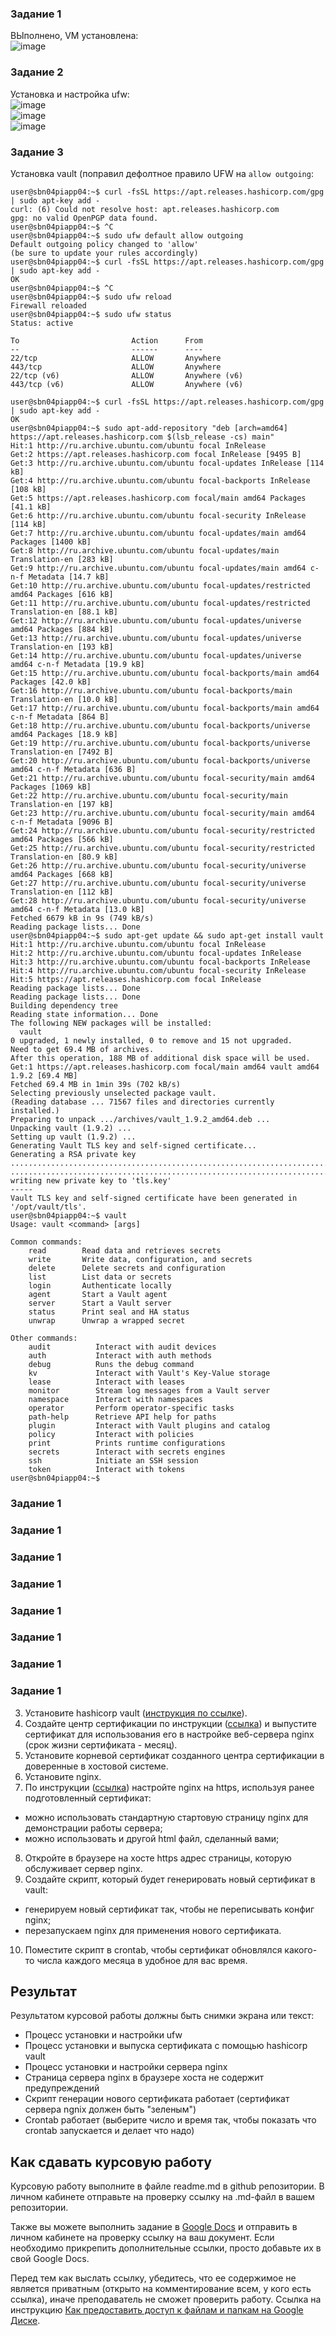 ### Задание 1
ВЫполнено, VM установлена:  
![image](https://user-images.githubusercontent.com/22905019/147546640-ad7ffbb8-da71-4a8c-98cc-d71b2ab40966.png)  
### Задание 2
Установка и настройка ufw:  
![image](https://user-images.githubusercontent.com/22905019/147546793-993763ed-e4f9-404c-9383-06b32bc23892.png)  
![image](https://user-images.githubusercontent.com/22905019/147547531-3258016c-fd6f-4877-b4f0-89617b09a3e2.png)  
![image](https://user-images.githubusercontent.com/22905019/147547657-0452199c-ffd2-47af-8192-5f69ca9aaa7d.png)  
### Задание 3
Установка vault (поправил дефолтное правило UFW на `allow outgoing`:  
~~~
user@sbn04piapp04:~$ curl -fsSL https://apt.releases.hashicorp.com/gpg | sudo apt-key add -
curl: (6) Could not resolve host: apt.releases.hashicorp.com
gpg: no valid OpenPGP data found.
user@sbn04piapp04:~$ ^C
user@sbn04piapp04:~$ sudo ufw default allow outgoing
Default outgoing policy changed to 'allow'
(be sure to update your rules accordingly)
user@sbn04piapp04:~$ curl -fsSL https://apt.releases.hashicorp.com/gpg | sudo apt-key add -
OK
user@sbn04piapp04:~$ ^C
user@sbn04piapp04:~$ sudo ufw reload
Firewall reloaded
user@sbn04piapp04:~$ sudo ufw status
Status: active

To                         Action      From
--                         ------      ----
22/tcp                     ALLOW       Anywhere                  
443/tcp                    ALLOW       Anywhere                  
22/tcp (v6)                ALLOW       Anywhere (v6)             
443/tcp (v6)               ALLOW       Anywhere (v6)             

user@sbn04piapp04:~$ curl -fsSL https://apt.releases.hashicorp.com/gpg | sudo apt-key add -
OK
user@sbn04piapp04:~$ sudo apt-add-repository "deb [arch=amd64] https://apt.releases.hashicorp.com $(lsb_release -cs) main"
Hit:1 http://ru.archive.ubuntu.com/ubuntu focal InRelease                                                         
Get:2 https://apt.releases.hashicorp.com focal InRelease [9495 B]                                                 
Get:3 http://ru.archive.ubuntu.com/ubuntu focal-updates InRelease [114 kB]
Get:4 http://ru.archive.ubuntu.com/ubuntu focal-backports InRelease [108 kB]
Get:5 https://apt.releases.hashicorp.com focal/main amd64 Packages [41.1 kB]
Get:6 http://ru.archive.ubuntu.com/ubuntu focal-security InRelease [114 kB]
Get:7 http://ru.archive.ubuntu.com/ubuntu focal-updates/main amd64 Packages [1400 kB]
Get:8 http://ru.archive.ubuntu.com/ubuntu focal-updates/main Translation-en [283 kB]
Get:9 http://ru.archive.ubuntu.com/ubuntu focal-updates/main amd64 c-n-f Metadata [14.7 kB]
Get:10 http://ru.archive.ubuntu.com/ubuntu focal-updates/restricted amd64 Packages [616 kB]
Get:11 http://ru.archive.ubuntu.com/ubuntu focal-updates/restricted Translation-en [88.1 kB]                          
Get:12 http://ru.archive.ubuntu.com/ubuntu focal-updates/universe amd64 Packages [884 kB]                             
Get:13 http://ru.archive.ubuntu.com/ubuntu focal-updates/universe Translation-en [193 kB]                             
Get:14 http://ru.archive.ubuntu.com/ubuntu focal-updates/universe amd64 c-n-f Metadata [19.9 kB]                      
Get:15 http://ru.archive.ubuntu.com/ubuntu focal-backports/main amd64 Packages [42.0 kB]                              
Get:16 http://ru.archive.ubuntu.com/ubuntu focal-backports/main Translation-en [10.0 kB]                              
Get:17 http://ru.archive.ubuntu.com/ubuntu focal-backports/main amd64 c-n-f Metadata [864 B]                          
Get:18 http://ru.archive.ubuntu.com/ubuntu focal-backports/universe amd64 Packages [18.9 kB]                          
Get:19 http://ru.archive.ubuntu.com/ubuntu focal-backports/universe Translation-en [7492 B]                           
Get:20 http://ru.archive.ubuntu.com/ubuntu focal-backports/universe amd64 c-n-f Metadata [636 B]                      
Get:21 http://ru.archive.ubuntu.com/ubuntu focal-security/main amd64 Packages [1069 kB]                               
Get:22 http://ru.archive.ubuntu.com/ubuntu focal-security/main Translation-en [197 kB]                                
Get:23 http://ru.archive.ubuntu.com/ubuntu focal-security/main amd64 c-n-f Metadata [9096 B]                          
Get:24 http://ru.archive.ubuntu.com/ubuntu focal-security/restricted amd64 Packages [566 kB]                          
Get:25 http://ru.archive.ubuntu.com/ubuntu focal-security/restricted Translation-en [80.9 kB]                         
Get:26 http://ru.archive.ubuntu.com/ubuntu focal-security/universe amd64 Packages [668 kB]                            
Get:27 http://ru.archive.ubuntu.com/ubuntu focal-security/universe Translation-en [112 kB]                            
Get:28 http://ru.archive.ubuntu.com/ubuntu focal-security/universe amd64 c-n-f Metadata [13.0 kB]                     
Fetched 6679 kB in 9s (749 kB/s)                                                                                      
Reading package lists... Done
user@sbn04piapp04:~$ sudo apt-get update && sudo apt-get install vault
Hit:1 http://ru.archive.ubuntu.com/ubuntu focal InRelease       
Hit:2 http://ru.archive.ubuntu.com/ubuntu focal-updates InRelease
Hit:3 http://ru.archive.ubuntu.com/ubuntu focal-backports InRelease
Hit:4 http://ru.archive.ubuntu.com/ubuntu focal-security InRelease                
Hit:5 https://apt.releases.hashicorp.com focal InRelease                          
Reading package lists... Done
Reading package lists... Done
Building dependency tree       
Reading state information... Done
The following NEW packages will be installed:
  vault
0 upgraded, 1 newly installed, 0 to remove and 15 not upgraded.
Need to get 69.4 MB of archives.
After this operation, 188 MB of additional disk space will be used.
Get:1 https://apt.releases.hashicorp.com focal/main amd64 vault amd64 1.9.2 [69.4 MB]
Fetched 69.4 MB in 1min 39s (702 kB/s)                                                                                
Selecting previously unselected package vault.
(Reading database ... 71567 files and directories currently installed.)
Preparing to unpack .../archives/vault_1.9.2_amd64.deb ...
Unpacking vault (1.9.2) ...
Setting up vault (1.9.2) ...
Generating Vault TLS key and self-signed certificate...
Generating a RSA private key
........................................................................................................++++
.................................................................................................................................................................................................................++++
writing new private key to 'tls.key'
-----
Vault TLS key and self-signed certificate have been generated in '/opt/vault/tls'.
user@sbn04piapp04:~$ vault
Usage: vault <command> [args]

Common commands:
    read        Read data and retrieves secrets
    write       Write data, configuration, and secrets
    delete      Delete secrets and configuration
    list        List data or secrets
    login       Authenticate locally
    agent       Start a Vault agent
    server      Start a Vault server
    status      Print seal and HA status
    unwrap      Unwrap a wrapped secret

Other commands:
    audit          Interact with audit devices
    auth           Interact with auth methods
    debug          Runs the debug command
    kv             Interact with Vault's Key-Value storage
    lease          Interact with leases
    monitor        Stream log messages from a Vault server
    namespace      Interact with namespaces
    operator       Perform operator-specific tasks
    path-help      Retrieve API help for paths
    plugin         Interact with Vault plugins and catalog
    policy         Interact with policies
    print          Prints runtime configurations
    secrets        Interact with secrets engines
    ssh            Initiate an SSH session
    token          Interact with tokens
user@sbn04piapp04:~$ 

~~~

### Задание 1
### Задание 1
### Задание 1
### Задание 1
### Задание 1
### Задание 1
### Задание 1
### Задание 1

3. Установите hashicorp vault ([инструкция по ссылке](https://learn.hashicorp.com/tutorials/vault/getting-started-install?in=vault/getting-started#install-vault)).
4. Cоздайте центр сертификации по инструкции ([ссылка](https://learn.hashicorp.com/tutorials/vault/pki-engine?in=vault/secrets-management)) и выпустите сертификат для использования его в настройке веб-сервера nginx (срок жизни сертификата - месяц).
5. Установите корневой сертификат созданного центра сертификации в доверенные в хостовой системе.
6. Установите nginx.
7. По инструкции ([ссылка](https://nginx.org/en/docs/http/configuring_https_servers.html)) настройте nginx на https, используя ранее подготовленный сертификат:
  - можно использовать стандартную стартовую страницу nginx для демонстрации работы сервера;
  - можно использовать и другой html файл, сделанный вами;
8. Откройте в браузере на хосте https адрес страницы, которую обслуживает сервер nginx.
9. Создайте скрипт, который будет генерировать новый сертификат в vault:
  - генерируем новый сертификат так, чтобы не переписывать конфиг nginx;
  - перезапускаем nginx для применения нового сертификата.
10. Поместите скрипт в crontab, чтобы сертификат обновлялся какого-то числа каждого месяца в удобное для вас время.

## Результат

Результатом курсовой работы должны быть снимки экрана или текст:

- Процесс установки и настройки ufw
- Процесс установки и выпуска сертификата с помощью hashicorp vault
- Процесс установки и настройки сервера nginx
- Страница сервера nginx в браузере хоста не содержит предупреждений 
- Скрипт генерации нового сертификата работает (сертификат сервера ngnix должен быть "зеленым")
- Crontab работает (выберите число и время так, чтобы показать что crontab запускается и делает что надо)

## Как сдавать курсовую работу

Курсовую работу выполните в файле readme.md в github репозитории. В личном кабинете отправьте на проверку ссылку на .md-файл в вашем репозитории.

Также вы можете выполнить задание в [Google Docs](https://docs.google.com/document/u/0/?tgif=d) и отправить в личном кабинете на проверку ссылку на ваш документ.
Если необходимо прикрепить дополнительные ссылки, просто добавьте их в свой Google Docs.

Перед тем как выслать ссылку, убедитесь, что ее содержимое не является приватным (открыто на комментирование всем, у кого есть ссылка), иначе преподаватель не сможет проверить работу. 
Ссылка на инструкцию [Как предоставить доступ к файлам и папкам на Google Диске](https://support.google.com/docs/answer/2494822?hl=ru&co=GENIE.Platform%3DDesktop).
